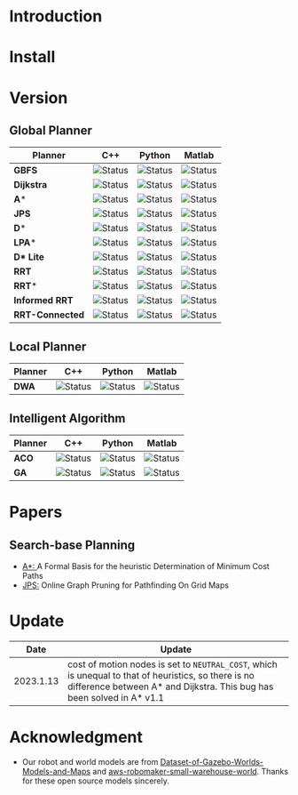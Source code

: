
# Introduction

# Install

# Version
## Global Planner

| Planner           | C++                                                           | Python                                                        | Matlab                                                   |
| ----------------- | ------------------------------------------------------------- | ------------------------------------------------------------- | -------------------------------------------------------- |
| **GBFS**          | ![Status](https://img.shields.io/badge/done-v1.0-brightgreen) | ![Status](https://img.shields.io/badge/done-v1.0-brightgreen) | ![Status](https://img.shields.io/badge/develop-v1.0-red) |
| **Dijkstra**      | ![Status](https://img.shields.io/badge/done-v1.0-brightgreen) | ![Status](https://img.shields.io/badge/done-v1.0-brightgreen) | ![Status](https://img.shields.io/badge/develop-v1.0-red) |
| **A***            | ![Status](https://img.shields.io/badge/done-v1.1-brightgreen) | ![Status](https://img.shields.io/badge/done-v1.0-brightgreen) | ![Status](https://img.shields.io/badge/develop-v1.0-red) |
| **JPS**           | ![Status](https://img.shields.io/badge/done-v1.0-brightgreen) | ![Status](https://img.shields.io/badge/done-v1.0-brightgreen) | ![Status](https://img.shields.io/badge/develop-v1.0-red) |
| **D***            | ![Status](https://img.shields.io/badge/develop-v1.0-red)      | ![Status](https://img.shields.io/badge/develop-v1.0-red)      | ![Status](https://img.shields.io/badge/develop-v1.0-red) |
| **LPA***          | ![Status](https://img.shields.io/badge/develop-v1.0-red)      | ![Status](https://img.shields.io/badge/develop-v1.0-red)      | ![Status](https://img.shields.io/badge/develop-v1.0-red) |
| **D\* Lite**      | ![Status](https://img.shields.io/badge/develop-v1.0-red)      | ![Status](https://img.shields.io/badge/develop-v1.0-red)      | ![Status](https://img.shields.io/badge/develop-v1.0-red) |
| **RRT**           | ![Status](https://img.shields.io/badge/done-v1.0-brightgreen) | ![Status](https://img.shields.io/badge/develop-v1.0-red)      | ![Status](https://img.shields.io/badge/develop-v1.0-red) |
| **RRT***          | ![Status](https://img.shields.io/badge/done-v1.0-brightgreen) | ![Status](https://img.shields.io/badge/develop-v1.0-red)      | ![Status](https://img.shields.io/badge/develop-v1.0-red) |
| **Informed RRT**  | ![Status](https://img.shields.io/badge/develop-v1.0-red)      | ![Status](https://img.shields.io/badge/develop-v1.0-red)      | ![Status](https://img.shields.io/badge/develop-v1.0-red) |
| **RRT-Connected** | ![Status](https://img.shields.io/badge/develop-v1.0-red)      | ![Status](https://img.shields.io/badge/develop-v1.0-red)      | ![Status](https://img.shields.io/badge/develop-v1.0-red) |

## Local Planner
| Planner | C++                                                      | Python                                                   | Matlab                                                   |
| ------- | -------------------------------------------------------- | -------------------------------------------------------- | -------------------------------------------------------- |
| **DWA** | ![Status](https://img.shields.io/badge/develop-v1.0-red) | ![Status](https://img.shields.io/badge/develop-v1.0-red) | ![Status](https://img.shields.io/badge/develop-v1.0-red) |

## Intelligent Algorithm

| Planner | C++                                                      | Python                                                   | Matlab                                                   |
| ------- | -------------------------------------------------------- | -------------------------------------------------------- | -------------------------------------------------------- |
| **ACO** | ![Status](https://img.shields.io/badge/develop-v1.0-red) | ![Status](https://img.shields.io/badge/develop-v1.0-red) | ![Status](https://img.shields.io/badge/develop-v1.0-red) |
| **GA**  | ![Status](https://img.shields.io/badge/develop-v1.0-red) | ![Status](https://img.shields.io/badge/develop-v1.0-red) | ![Status](https://img.shields.io/badge/develop-v1.0-red) |



# Papers
## Search-base Planning
* [A*: ](https://ieeexplore.ieee.org/document/4082128) A Formal Basis for the heuristic Determination of Minimum Cost Paths
* [JPS:](https://ojs.aaai.org/index.php/AAAI/article/view/7994) Online Graph Pruning for Pathfinding On Grid Maps

# Update
| Date      | Update                                                                                                                                                                        |
| --------- | ----------------------------------------------------------------------------------------------------------------------------------------------------------------------------- |
| 2023.1.13 | cost of motion nodes is set to `NEUTRAL_COST`, which is unequal to that of heuristics, so there is no difference between A* and Dijkstra. This bug has been solved in A* v1.1 |

# Acknowledgment
* Our robot and world models are from [
Dataset-of-Gazebo-Worlds-Models-and-Maps](https://github.com/mlherd/Dataset-of-Gazebo-Worlds-Models-and-Maps) and [
aws-robomaker-small-warehouse-world](https://github.com/aws-robotics/aws-robomaker-small-warehouse-world). Thanks for these open source models sincerely.